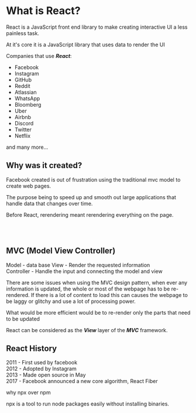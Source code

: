 # What is React?

React is a JavaScript front end library to make creating interactive UI a less painless task.

At it's core it is a JavaScript library that uses data to render the UI

Companies that use **_React_**:

* Facebook
* Instagram
* GitHub
* Reddit
* Atlassian
* WhatsApp
* Bloomberg
* Uber
* Airbnb
* Discord
* Twitter
* Netflix

and many more...

## Why was it created?

Facebook created is out of frustration using the traditional mvc model to create web pages.

The purpose being to speed up and smooth out large applications that handle data that changes over time.

Before React, rerendering meant rerendering everything on the page.

<br>
<br>

## MVC (Model View Controller)

Model - data base
View - Render the requested information  
Controller - Handle the input and connecting the model and view

There are some issues when using the MVC design pattern, when ever any information is updated, the whole or most of the webpage has to be re-rendered. If there is a lot of content to load this can causes the webpage to be laggy or glitchy and use a lot of processing power.

What would be more efficient would be to re-render only the parts that need to be updated

React can be considered as the **_View_** layer of the **_MVC_** framework. 

## React History

2011 - First used by facebook  
2012 - Adopted by Instagram  
2013 - Made open source in May  
2017 - Facebook announced a new core algorithm, React Fiber

why npx over npm 

npx is a tool to run node packages easily without installing binaries.

